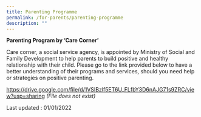 ```yaml
---
title: Parenting Programme
permalink: /for-parents/parenting-programme
description: ""
---
```

**Parenting Program by ‘Care Corner’**
 
Care corner, a social service agency, is appointed by Ministry of Social and Family Development to help parents to build positive and healthy relationship with their child. Please go to the link provided below to have a better understanding of their programs and services, should you need help or strategies on positive parenting.

https://drive.google.com/file/d/1VSIBzlf5ET6U_FLfbY3D6nAJG71s9ZRC/view?usp=sharing
*(File does not exist)*

Last updated : 01/01/2022